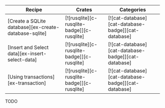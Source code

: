 | Recipe | Crates | Categories |
|--------|--------|------------|
| [Create a SQLite database][ex-create-database-sqlite] | [![rusqlite][c-rusqlite-badge]][c-rusqlite] | [![cat-database][cat-database-badge]][cat-database] |
| [Insert and Select data][ex-insert-select-data] | [![rusqlite][c-rusqlite-badge]][c-rusqlite] | [![cat-database][cat-database-badge]][cat-database] |
| [Using transactions][ex-transaction] | [![rusqlite][c-rusqlite-badge]][c-rusqlite] | [![cat-database][cat-database-badge]][cat-database] |

<div class="hidden">
TODO
</div>

